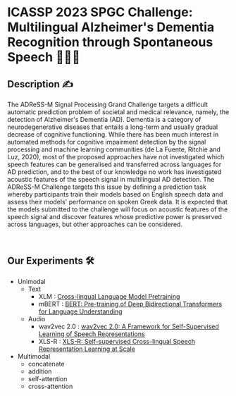 # ICASSP 2023 SPGC Challenge: Multilingual Alzheimer's Dementia Recognition through Spontaneous Speech 🧑‍👨‍🦳


## Description ✍️

The ADReSS-M Signal Processing Grand Challenge targets a difficult automatic prediction problem of societal and medical relevance, namely, the detection of Alzheimer's Dementia (AD). Dementia is a category of neurodegenerative diseases that entails a long-term and usually gradual decrease of cognitive functioning. While there has been much interest in automated methods for cognitive impairment detection by the signal processing and machine learning communities (de La Fuente, Ritchie and Luz, 2020), most of the proposed approaches have not investigated which speech features can be generalised and transferred across languages for AD prediction, and to the best of our knowledge no work has investigated acoustic features of the speech signal in multilingual AD detection. The ADReSS-M Challenge targets this issue by defining a prediction task whereby participants train their models based on English speech data and assess their models' performance on spoken Greek data. It is expected that the models submitted to the challenge will focus on acoustic features of the speech signal and discover features whose predictive power is preserved across languages, but other approaches can be considered.

<br>

## Our Experiments 🛠

- Unimodal 
  - Text
    - XLM : [Cross-lingual Language Model Pretraining](https://arxiv.org/abs/1901.07291)
    - mBERT : [BERT: Pre-training of Deep Bidirectional Transformers for Language Understanding](https://arxiv.org/abs/1810.04805)
  - Audio 
    - wav2vec 2.0 : [wav2vec 2.0: A Framework for Self-Supervised Learning of Speech Representations](https://arxiv.org/abs/2006.11477)
    - XLS-R : [XLS-R: Self-supervised Cross-lingual Speech Representation Learning at Scale](https://arxiv.org/abs/2111.09296)
- Multimodal 
  - concatenate
  - addition 
  - self-attention
  - cross-attention 


<br>


